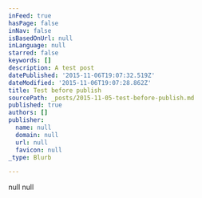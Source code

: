```yaml
---
inFeed: true
hasPage: false
inNav: false
isBasedOnUrl: null
inLanguage: null
starred: false
keywords: []
description: A test post
datePublished: '2015-11-06T19:07:32.519Z'
dateModified: '2015-11-06T19:07:28.862Z'
title: Test before publish
sourcePath: _posts/2015-11-05-test-before-publish.md
published: true
authors: []
publisher:
  name: null
  domain: null
  url: null
  favicon: null
_type: Blurb

---
```

null
null